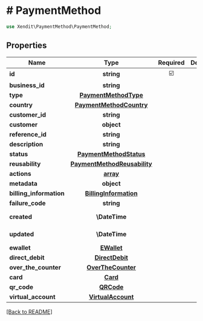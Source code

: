 # # PaymentMethod


```php
use Xendit\PaymentMethod\PaymentMethod;
```

## Properties

| Name | Type | Required | Description | Examples |
|------------|:-------------:|:-------------:|-------------|:-------------:|
| **id** | **string** | ☑️ |  | null |
| **business_id** | **string** |  |  | null |
| **type** | [**PaymentMethodType**](PaymentMethodType.md) |  |  | null |
| **country** | [**PaymentMethodCountry**](PaymentMethodCountry.md) |  |  | null |
| **customer_id** | **string** |  |  | null |
| **customer** | **object** |  |  | null |
| **reference_id** | **string** |  |  | null |
| **description** | **string** |  |  | null |
| **status** | [**PaymentMethodStatus**](PaymentMethodStatus.md) |  |  | null |
| **reusability** | [**PaymentMethodReusability**](PaymentMethodReusability.md) |  |  | null |
| **actions** | [**array**](PaymentMethodAction.md) |  |  | null |
| **metadata** | **object** |  |  | null |
| **billing_information** | [**BillingInformation**](BillingInformation.md) |  |  | null |
| **failure_code** | **string** |  |  | null |
| **created** | **\DateTime** |  |  | 2016-08-29T09:12:33.001Z |
| **updated** | **\DateTime** |  |  | 2016-08-29T09:12:33.001Z |
| **ewallet** | [**EWallet**](EWallet.md) |  |  | null |
| **direct_debit** | [**DirectDebit**](DirectDebit.md) |  |  | null |
| **over_the_counter** | [**OverTheCounter**](OverTheCounter.md) |  |  | null |
| **card** | [**Card**](Card.md) |  |  | null |
| **qr_code** | [**QRCode**](QRCode.md) |  |  | null |
| **virtual_account** | [**VirtualAccount**](VirtualAccount.md) |  |  | null |


[[Back to README]](../../README.md)
